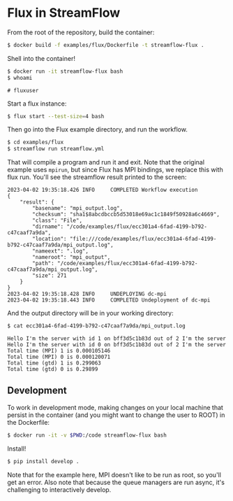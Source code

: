 # Flux in StreamFlow

From the root of the repository, build the container:

```bash
$ docker build -f examples/flux/Dockerfile -t streamflow-flux .
```

Shell into the container!

```bash
$ docker run -it streamflow-flux bash
$ whoami
```
```console
# fluxuser
```

Start a flux instance:

```bash
$ flux start --test-size=4 bash
```

Then go into the Flux example directory, and run the workflow.

```bash
$ cd examples/flux
$ streamflow run streamflow.yml 
```

That will compile a program and run it and exit. Note that the original example
uses `mpirun`, but since Flux has MPI bindings, we replace this with flux run.
You'll see the streamflow result printed to the screen:

```console
2023-04-02 19:35:18.426 INFO     COMPLETED Workflow execution
{
    "result": {
        "basename": "mpi_output.log",
        "checksum": "sha1$8abcdbccb5d53018e69ac1c1849f50928a6c4669",
        "class": "File",
        "dirname": "/code/examples/flux/ecc301a4-6fad-4199-b792-c47caaf7a9da",
        "location": "file:///code/examples/flux/ecc301a4-6fad-4199-b792-c47caaf7a9da/mpi_output.log",
        "nameext": ".log",
        "nameroot": "mpi_output",
        "path": "/code/examples/flux/ecc301a4-6fad-4199-b792-c47caaf7a9da/mpi_output.log",
        "size": 271
    }
}
2023-04-02 19:35:18.428 INFO     UNDEPLOYING dc-mpi
2023-04-02 19:35:18.443 INFO     COMPLETED Undeployment of dc-mpi
```

And the output directory will be in your working directory:

```bash
$ cat ecc301a4-6fad-4199-b792-c47caaf7a9da/mpi_output.log 
```
```console
Hello I'm the server with id 1 on bff3d5c1b83d out of 2 I'm the server
Hello I'm the server with id 0 on bff3d5c1b83d out of 2 I'm the server
Total time (MPI) 1 is 0.000105146
Total time (MPI) 0 is 0.000120071
Total time (gtd) 1 is 0.299063
Total time (gtd) 0 is 0.29899
```

## Development

To work in development mode, making changes on your local machine that
persist in the container (and you might want to change the user to ROOT)
in the Dockerfile:

```bash
$ docker run -it -v $PWD:/code streamflow-flux bash
```

Install!

```bash
$ pip install develop .
```

Note that for the example here, MPI doesn't like to be run as root, so you'll
get an error. Also note that because the queue managers are run async, it's
challenging to interactively develop.
